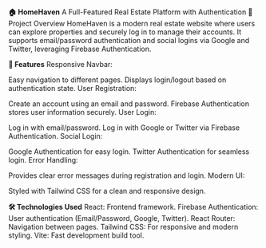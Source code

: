 **🏠 HomeHaven**
A Full-Featured Real Estate Platform with Authentication
📖 Project Overview
HomeHaven is a modern real estate website where users can explore properties and securely log in to manage their accounts. It supports email/password authentication and social logins via Google and Twitter, leveraging Firebase Authentication.

**🚀 Features**
Responsive Navbar:

Easy navigation to different pages.
Displays login/logout based on authentication state.
User Registration:

Create an account using an email and password.
Firebase Authentication stores user information securely.
User Login:

Log in with email/password.
Log in with Google or Twitter via Firebase Authentication.
Social Login:

Google Authentication for easy login.
Twitter Authentication for seamless login.
Error Handling:

Provides clear error messages during registration and login.
Modern UI:

Styled with Tailwind CSS for a clean and responsive design.

**🛠️ Technologies Used**
React: Frontend framework.
Firebase Authentication: User authentication (Email/Password, Google, Twitter).
React Router: Navigation between pages.
Tailwind CSS: For responsive and modern styling.
Vite: Fast development build tool.
